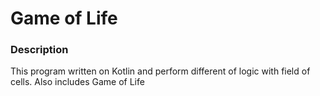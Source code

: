 # Game of Life
### Description
This program written on Kotlin and perform different of logic with field of cells. Also includes Game of Life
